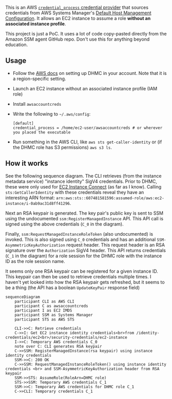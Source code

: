 This is an AWS [`credential_process` credential provider][cred-process] that 
sources credentials from AWS Systems Manager's [Default Host Management Configuration][dhmc]. 
It allows an EC2 instance to assume a role **without an associated instance profile**.

This project is just a PoC. It uses a lot of code copy-pasted directly from the 
Amazon SSM agent GitHub repo. Don't use this for anything beyond education.

## Usage

* Follow the [AWS docs][dhmc] on setting up DHMC in your account. Note that it is
  a region-specific setting.
* Launch an EC2 instance without an associated instance profile (IAM role) 
* Install `awsaccountcreds`
* Write the following to `~/.aws/config`:
  
  ```
  [default]
  credential_process = /home/ec2-user/awsaccountcreds # or wherever you placed the executable
  ```
* Run something in the AWS CLI, like `aws sts get-caller-identity` or (if the DHMC
  role has S3 permissions) `aws s3 ls`.

## How it works

See the following sequence diagram. The CLI retrieves (from the instance metadata
service) "instance identity" SigV4 credentials. Prior to DHMC, these were only used for
[EC2 Instance Connect][ec2ic] (as far as I know). Calling `sts:GetCallerIdentity`
with these credentials reveal they have an interesting ARN format: `arn:aws:sts::607481581596:assumed-role/aws:ec2-instance/i-0ab9ac31d8ff41296`.

Next an RSA keypair is generated. The key pair's public key is sent to SSM using
the undocumented `ssm:RegisterManagedInstance` API. This API call is signed using
the above credentials (`C_0` in the diagram).

Finally, `ssm:RequestManagedInstanceRoleToken` (also undocumented) is invoked.
This is also signed using `C_0` credentials and has an additional `SSM-AsymmetricKeyAuthorization`
request header. This request header is an RSA signature over the `Authorization`
SigV4 header. This API returns credentials (`C_1` in the diagram) for a role 
session for the DHMC role with the instance ID as the role session name.

It seems only one RSA keypair can be registered for a given instance ID. This 
keypair can then be used to retrieve credentials multiple times. I haven't yet 
looked into how the RSA keypair gets refreshed, but it seems to be a thing (the
API has a boolean `UpdateKeyPair` response field)


```mermaid
sequenceDiagram
    participant CLI as AWS CLI
    participant C as awsaccountcreds
    participant I as EC2 IMDS
    participant SSM as Systems Manager
    participant STS as AWS STS

    CLI->>C: Retrieve credentials
    C->>I: Get EC2 instance identity credentials<br>from /identity-credentials/ec2<br>/security-credentials/ec2-instance
    I->>C: Temporary AWS credentials C_0
    note over C: CLI generates RSA keypair
    C->>SSM: RegisterManagedInstance(rsa keypair) using instance identity credentials
    SSM->>C: 200 OK
    C->>SSM: RequestManagedInstanceRoleToken() using instance identity credentials <br> and SSM-AsymmetricKeyAuthorization header from RSA keypair
    SSM->>STS: AssumeRole(RoleArn=DHMC role)
    STS->>SSM: Temporary AWS credentials C_1
    SSM->>C: Temporary AWS credentials for DHMC role C_1
    C->>CLI: Temporary credentials C_1
```

[cred-process]: https://docs.aws.amazon.com/cli/latest/userguide/cli-configure-sourcing-external.html
[dhmc]: https://docs.aws.amazon.com/systems-manager/latest/userguide/managed-instances-default-host-management.html
[ec2ic]: https://github.com/aws/aws-ec2-instance-connect-config/blob/32d7656adbf5f4b59f9aacd519b545dcedec7fe1/src/bin/eic_harvest_hostkeys#L119
